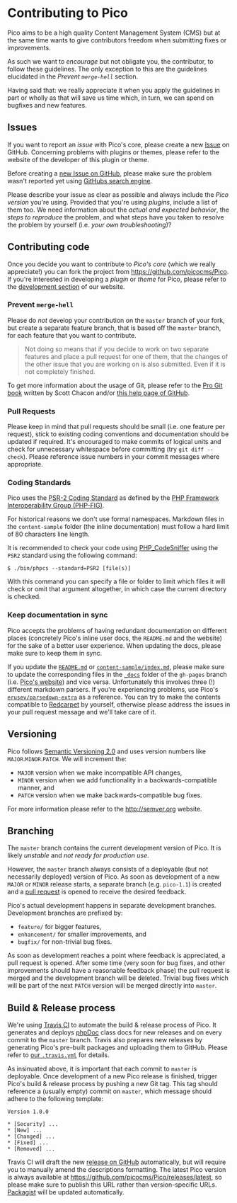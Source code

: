 Contributing to Pico
====================

Pico aims to be a high quality Content Management System (CMS) but at the same time wants to give contributors freedom when submitting fixes or improvements.

As such we want to *encourage* but not obligate you, the contributor, to follow these guidelines. The only exception to this are the guidelines elucidated in the *Prevent `merge-hell`* section.

Having said that: we really appreciate it when you apply the guidelines in part or wholly as that will save us time which, in turn, we can spend on bugfixes and new features.

Issues
------

If you want to report an *issue* with Pico's core, please create a new [Issue](https://github.com/picocms/Pico/issues) on GitHub. Concerning problems with plugins or themes, please refer to the website of the developer of this plugin or theme.

Before creating a [new Issue on GitHub](https://github.com/picocms/Pico/issues/new), please make sure the problem wasn't reported yet using [GitHubs search engine](https://github.com/picocms/Pico/search?type=Issues).

Please describe your issue as clear as possible and always include the *Pico version* you're using. Provided that you're using *plugins*, include a list of them too. We need information about the *actual and expected behavior*, the *steps to reproduce* the problem, and what steps have you taken to resolve the problem by yourself (i.e. *your own troubleshooting*)?

Contributing code
-----------------

Once you decide you want to contribute to *Pico's core* (which we really appreciate!) you can fork the project from https://github.com/picocms/Pico. If you're interested in developing a *plugin* or *theme* for Pico, please refer to the [development section](http://picocms.org/plugin-dev.html) of our website.

### Prevent `merge-hell`

Please do *not* develop your contribution on the `master` branch of your fork, but create a separate feature branch, that is based off the `master` branch, for each feature that you want to contribute.

> Not doing so means that if you decide to work on two separate features and place a pull request for one of them, that the changes of the other issue that you are working on is also submitted. Even if it is not completely finished.

To get more information about the usage of Git, please refer to the [Pro Git book](https://git-scm.com/book) written by Scott Chacon and/or [this help page of GitHub](https://help.github.com/articles/using-pull-requests).

### Pull Requests

Please keep in mind that pull requests should be small (i.e. one feature per request), stick to existing coding conventions and documentation should be updated if required. It's encouraged to make commits of logical units and check for unnecessary whitespace before committing (try `git diff --check`). Please reference issue numbers in your commit messages where appropriate.

### Coding Standards

Pico uses the [PSR-2 Coding Standard](http://www.php-fig.org/psr/psr-2/) as defined by the [PHP Framework Interoperability Group (PHP-FIG)](http://www.php-fig.org/).

For historical reasons we don't use formal namespaces. Markdown files in the `content-sample` folder (the inline documentation) must follow a hard limit of 80 characters line length.

It is recommended to check your code using [PHP_CodeSniffer](https://github.com/squizlabs/PHP_CodeSniffer) using the `PSR2` standard using the following command:

    $ ./bin/phpcs --standard=PSR2 [file(s)]

With this command you can specify a file or folder to limit which files it will check or omit that argument altogether, in which case the current directory is checked.

### Keep documentation in sync

Pico accepts the problems of having redundant documentation on different places (concretely Pico's inline user docs, the `README.md` and the website) for the sake of a better user experience. When updating the docs, please make sure to keep them in sync.

If you update the [`README.md`](https://github.com/picocms/Pico/blob/master/README.md) or [`content-sample/index.md`](https://github.com/picocms/Pico/blob/master/content-sample/index.md), please make sure to update the corresponding files in the [`_docs`](https://github.com/picocms/Pico/tree/gh-pages/_docs/) folder of the `gh-pages` branch (i.e. [Pico's website](http://picocms.org/docs.html)) and vice versa. Unfortunately this involves three (!) different markdown parsers. If you're experiencing problems, use Pico's [`erusev/parsedown-extra`](https://github.com/erusev/parsedown-extra) as a reference. You can try to make the contents compatible to [Redcarpet](https://github.com/vmg/redcarpet) by yourself, otherwise please address the issues in your pull request message and we'll take care of it.

Versioning
----------

Pico follows [Semantic Versioning 2.0](http://semver.org) and uses version numbers like `MAJOR`.`MINOR`.`PATCH`. We will increment the:

- `MAJOR` version when we make incompatible API changes,
- `MINOR` version when we add functionality in a backwards-compatible manner, and
- `PATCH` version when we make backwards-compatible bug fixes.

For more information please refer to the http://semver.org website.

Branching
---------

The `master` branch contains the current development version of Pico. It is likely *unstable* and *not ready for production use*.

However, the `master` branch always consists of a deployable (but not necessarily deployed) version of Pico. As soon as development of a new `MAJOR` or `MINOR` release starts, a separate branch (e.g. `pico-1.1`) is created and a [pull request](https://github.com/picocms/Pico/pulls) is opened to receive the desired feedback.

Pico's actual development happens in separate development branches. Development branches are prefixed by:

- `feature/` for bigger features,
- `enhancement/` for smaller improvements, and
- `bugfix/` for non-trivial bug fixes.

As soon as development reaches a point where feedback is appreciated, a pull request is opened. After some time (very soon for bug fixes, and other improvements should have a reasonable feedback phase) the pull request is merged and the development branch will be deleted. Trivial bug fixes which will be part of the next `PATCH` version will be merged directly into `master`.

Build & Release process
-----------------------

We're using [Travis CI](https://travis-ci.com) to automate the build & release process of Pico. It generates and deploys [phpDoc](http://phpdoc.org) class docs for new releases and on every commit to the `master` branch. Travis also prepares new releases by generating Pico's pre-built packages and uploading them to GitHub. Please refer to [our `.travis.yml`](https://github.com/picocms/Pico/blob/master/.travis.yml) for details.

As insinuated above, it is important that each commit to `master` is deployable. Once development of a new Pico release is finished, trigger Pico's build & release process by pushing a new Git tag. This tag should reference a (usually empty) commit on `master`, which message should adhere to the following template:

```
Version 1.0.0

* [Security] ...
* [New] ...
* [Changed] ...
* [Fixed] ...
* [Removed] ...
```

Travis CI will draft the new [release on GitHub](https://github.com/picocms/Pico/releases) automatically, but will require you to manually amend the descriptions formatting. The latest Pico version is always available at https://github.com/picocms/Pico/releases/latest, so please make sure to publish this URL rather than version-specific URLs. [Packagist](http://packagist.org/packages/picocms/pico) will be updated automatically.
